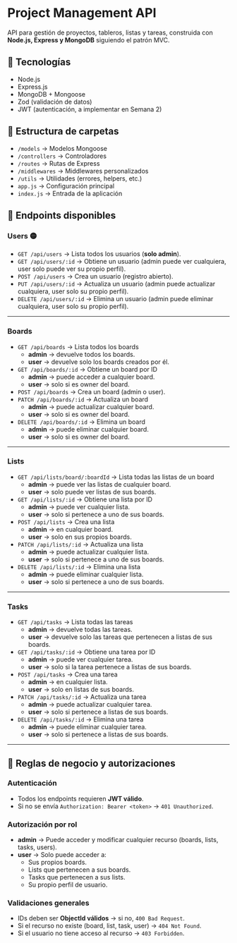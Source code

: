 # Project Management API

API para gestión de proyectos, tableros, listas y tareas, construida con **Node.js, Express y MongoDB** siguiendo el patrón MVC.

## 🚀 Tecnologías
- Node.js
- Express.js
- MongoDB + Mongoose
- Zod (validación de datos)
- JWT (autenticación, a implementar en Semana 2)

## 📂 Estructura de carpetas
- `/models` → Modelos Mongoose
- `/controllers` → Controladores
- `/routes` → Rutas de Express
- `/middlewares` → Middlewares personalizados
- `/utils` → Utilidades (errores, helpers, etc.)
- `app.js` → Configuración principal
- `index.js` → Entrada de la aplicación


## 📌 Endpoints disponibles

### Users 🟡
- `GET /api/users` → Lista todos los usuarios (**solo admin**).
- `GET /api/users/:id` → Obtiene un usuario (admin puede ver cualquiera, user solo puede ver su propio perfil).
- `POST /api/users` → Crea un usuario (registro abierto).
- `PUT /api/users/:id` → Actualiza un usuario (admin puede actualizar cualquiera, user solo su propio perfil).
- `DELETE /api/users/:id` → Elimina un usuario (admin puede eliminar cualquiera, user solo su propio perfil).

---

### Boards
- `GET /api/boards` → Lista todos los boards  
  - **admin** → devuelve todos los boards.  
  - **user** → devuelve solo los boards creados por él.
- `GET /api/boards/:id` → Obtiene un board por ID  
  - **admin** → puede acceder a cualquier board.  
  - **user** → solo si es owner del board.
- `POST /api/boards` → Crea un board (admin o user).
- `PATCH /api/boards/:id` → Actualiza un board  
  - **admin** → puede actualizar cualquier board.  
  - **user** → solo si es owner del board.
- `DELETE /api/boards/:id` → Elimina un board  
  - **admin** → puede eliminar cualquier board.  
  - **user** → solo si es owner del board.

---

### Lists
- `GET /api/lists/board/:boardId` → Lista todas las listas de un board  
  - **admin** → puede ver las listas de cualquier board.  
  - **user** → solo puede ver listas de sus boards.
- `GET /api/lists/:id` → Obtiene una lista por ID  
  - **admin** → puede ver cualquier lista.  
  - **user** → solo si pertenece a uno de sus boards.
- `POST /api/lists` → Crea una lista  
  - **admin** → en cualquier board.  
  - **user** → solo en sus propios boards.
- `PATCH /api/lists/:id` → Actualiza una lista  
  - **admin** → puede actualizar cualquier lista.  
  - **user** → solo si pertenece a uno de sus boards.
- `DELETE /api/lists/:id` → Elimina una lista  
  - **admin** → puede eliminar cualquier lista.  
  - **user** → solo si pertenece a uno de sus boards.

---

### Tasks
- `GET /api/tasks` → Lista todas las tareas  
  - **admin** → devuelve todas las tareas.  
  - **user** → devuelve solo las tareas que pertenecen a listas de sus boards.
- `GET /api/tasks/:id` → Obtiene una tarea por ID  
  - **admin** → puede ver cualquier tarea.  
  - **user** → solo si la tarea pertenece a listas de sus boards.
- `POST /api/tasks` → Crea una tarea  
  - **admin** → en cualquier lista.  
  - **user** → solo en listas de sus boards.
- `PATCH /api/tasks/:id` → Actualiza una tarea  
  - **admin** → puede actualizar cualquier tarea.  
  - **user** → solo si pertenece a listas de sus boards.
- `DELETE /api/tasks/:id` → Elimina una tarea  
  - **admin** → puede eliminar cualquier tarea.  
  - **user** → solo si pertenece a listas de sus boards.

---

## 🔑 Reglas de negocio y autorizaciones

### Autenticación
- Todos los endpoints requieren **JWT válido**.
- Si no se envía `Authorization: Bearer <token>` → `401 Unauthorized`.

### Autorización por rol
- **admin** → Puede acceder y modificar cualquier recurso (boards, lists, tasks, users).
- **user** → Solo puede acceder a:
  - Sus propios boards.
  - Lists que pertenecen a sus boards.
  - Tasks que pertenecen a sus lists.
  - Su propio perfil de usuario.

### Validaciones generales
- IDs deben ser **ObjectId válidos** → si no, `400 Bad Request`.
- Si el recurso no existe (board, list, task, user) → `404 Not Found`.
- Si el usuario no tiene acceso al recurso → `403 Forbidden`.
